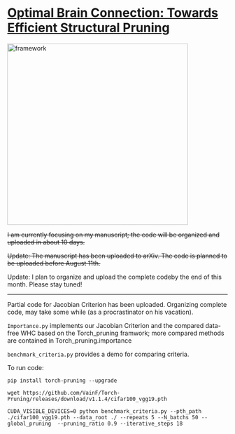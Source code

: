 # [Optimal Brain Connection: Towards Efficient Structural Pruning](https://arxiv.org/abs/2508.05521)


<img width="413"  alt="framework" src="https://github.com/user-attachments/assets/7634c62f-a1ee-4564-899f-8a1ddd2fde64" />

~~I am currently focusing on my manuscript; the code will be organized and uploaded in about 10 days.~~

~~Update: The manuscript has been uploaded to arXiv. The code is planned to be uploaded before August 11th.~~

Update: I plan to organize and upload the complete codeby the end of this month. Please stay tuned!

---

Partial code for Jacobian Criterion has been uploaded. Organizing complete code, may take some while (as a procrastinator on his vacation).


`Importance.py` implements our Jacobian Criterion and the compared data-free WHC based on the Torch_pruning framwork; more compared methods are contained in Torch_pruning.importance

`benchmark_criteria.py` provides a demo for comparing criteria.


To run code:

```
pip install torch-pruning --upgrade

wget https://github.com/VainF/Torch-Pruning/releases/download/v1.1.4/cifar100_vgg19.pth

CUDA_VISIBLE_DEVICES=0 python benchmark_criteria.py --pth_path ./cifar100_vgg19.pth --data_root ./ --repeats 5 --N_batchs 50 --global_pruning  --pruning_ratio 0.9 --iterative_steps 18 
```
